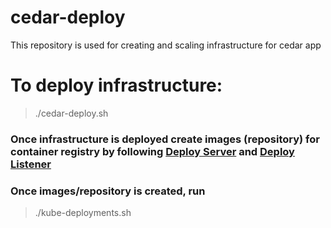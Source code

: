 # cedar-deploy
This repository is used for creating and scaling infrastructure for cedar app

# To deploy infrastructure:
> ./cedar-deploy.sh

### Once infrastructure is deployed create images (repository) for container registry by following [Deploy Server](https://github.com/karthiklsarma/cedar-server#to-deploy-on-azure) and [Deploy Listener](https://github.com/karthiklsarma/cedar-listener#to-deploy-on-azure)

### Once images/repository is created, run
> ./kube-deployments.sh
